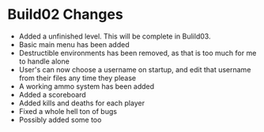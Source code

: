 # Build02 Changes
- Added a unfinished level. This will be complete in Bulild03.
- Basic main menu has been added
- Destructible environments has been removed, as that is too much for me to handle alone
- User's can now choose a username on startup, and edit that username from their files any time they please
- A working ammo system has been added
- Added a scoreboard
- Added kills and deaths for each player
- Fixed a whole hell ton of bugs
- Possibly added some too